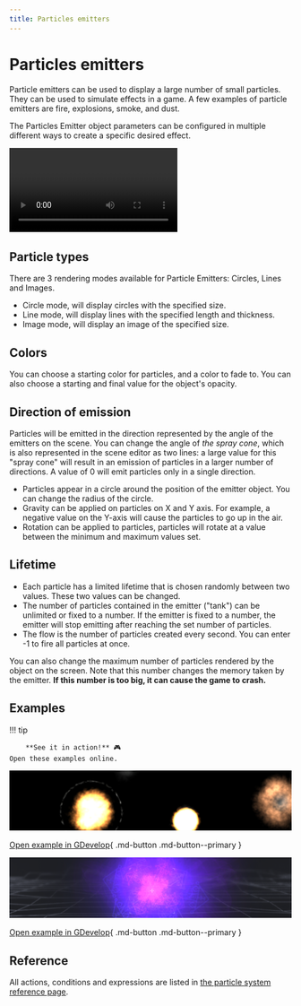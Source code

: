 ```yaml
---
title: Particles emitters
---
```

# Particles emitters

Particle emitters can be used to display a large number of small particles. They can be used to simulate effects in a game. A few examples of particle emitters are fire, explosions, smoke, and dust.

The Particles Emitter object parameters can be configured in multiple different ways to create a specific desired effect.

<div class="video-container">
  <video controls>
    <source src="ParticleEmitterWishforgeVideo.mp4">
  </video>
</div>

## Particle types

There are 3 rendering modes available for Particle Emitters: Circles, Lines and Images.

  * Circle mode, will display circles with the specified size.
  * Line mode,  will display lines with the specified length and thickness.
  * Image mode, will display an image of the specified size.

## Colors

You can choose a starting color for particles, and a color to fade to. You can also choose a starting and final value for the object's opacity.

## Direction of emission

Particles will be emitted in the direction represented by the angle of the emitters on the scene. You can change the angle of *the spray cone*, which is also represented in the scene editor as two lines: a large value for this "spray cone" will result in an emission of particles in a larger number of directions. A value of 0 will emit particles only in a single direction.

  * Particles appear in a circle around the position of the emitter object. You can change the radius of the circle.
  * Gravity can be applied on particles on X and Y axis. For example, a negative value on the Y-axis will cause the particles to go up in the air.
  * Rotation can be applied to particles, particles will rotate at a value between the minimum and maximum values set.

## Lifetime

  * Each particle has a limited lifetime that is chosen randomly between two values. These two values can be changed.
  * The number of particles contained in the emitter ("tank") can be unlimited or fixed to a number. If the emitter is fixed to a number, the emitter will stop emitting after reaching the set number of particles.
  * The flow is the number of particles created every second. You can enter -1 to fire all particles at once.

You can also change the maximum number of particles rendered by the object on the screen. Note that this number changes the memory taken by the emitter. **If this number is too big, it can cause the game to crash.**

## Examples

!!! tip

        **See it in action!** 🎮
    Open these examples online.

[![](Examples1ParticleEmitterExplosions.png)](https://editor.gdevelop.io/?project=example://particles-explosions)

[Open example in GDevelop](https://editor.gdevelop.io/?project=example://particles-explosions){ .md-button .md-button--primary }

[![](Examples2ParticleEmitterWishForge.png)](https://editor.gdevelop.io/?project=https://resources.gdevelop-app.com/examples/particle-effects-demo/particle-effects-demo.json)

[Open example in GDevelop](https://editor.gdevelop.io/?project=https://resources.gdevelop-app.com/examples/particle-effects-demo/particle-effects-demo.json){ .md-button .md-button--primary }

## Reference

All actions, conditions and expressions are listed in [the particle system reference page](/gdevelop5/all-features/particle-system/reference/).
